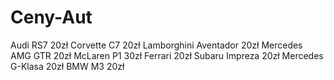 # Ceny-Aut
Audi RS7 20zł
Corvette C7 20zł 
Lamborghini Aventador 20zł
Mercedes AMG GTR 20zł
McLaren P1 30zł
Ferrari 20zł
Subaru Impreza 20zł
Mercedes G-Klasa 20zł
BMW M3 20zł

